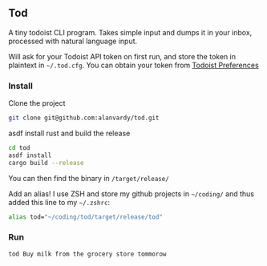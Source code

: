 ## Tod

A tiny todoist CLI program. Takes simple input and dumps it in your inbox, processed with natural language input.

Will ask for your Todoist API token on first run, and store the token in plaintext in `~/.tod.cfg`. You can obtain your token from [Todoist Preferences](https://todoist.com/prefs/integrations)

### Install

Clone the project

```bash
git clone git@github.com:alanvardy/tod.git
```

asdf install rust and build the release

```bash
cd tod
asdf install
cargo build --release
```

You can then find the binary in `/target/release/`

Add an alias! I use ZSH and store my github projects in `~/coding/` and thus added this line to my `~/.zshrc`:

```bash
alias tod="~/coding/tod/target/release/tod"
```

### Run

```bash
tod Buy milk from the grocery store tommorow
```
